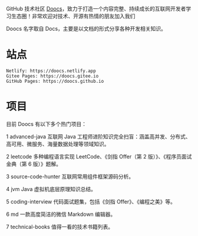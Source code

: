 GitHub 技术社区 [Doocs](https://doocs.github.io)，致力于打造一个内容完整、持续成长的互联网开发者学习生态圈！非常欢迎对技术、开源有热情的朋友加入我们

Doocs 名字取自 Docs，主要是以文档的形式分享各种开发相关知识。

# 站点

    Netlify: https://doocs.netlify.app
    Gitee Pages: https://doocs.gitee.io
    GitHub Pages: https://doocs.github.io
    
    
# 项目
目前 Doocs 有以下多个热门项目：

1   advanced-java 	互联网 Java 工程师进阶知识完全扫盲：涵盖高并发、分布式、高可用、微服务、海量数据处理等领域知识。 

2 	leetcode 	多种编程语言实现 LeetCode、《剑指 Offer（第 2 版）》、《程序员面试金典（第 6 版）》题解。

3 	source-code-hunter 	互联网常用组件框架源码分析。 	

4 	jvm 	Java 虚拟机底层原理知识总结。 	

5 	coding-interview 	代码面试题集，包括《剑指 Offer》、《编程之美》等。 	

6 	md 	一款高度简洁的微信 Markdown 编辑器。 	

7 	technical-books 	值得一看的技术书籍列表。


